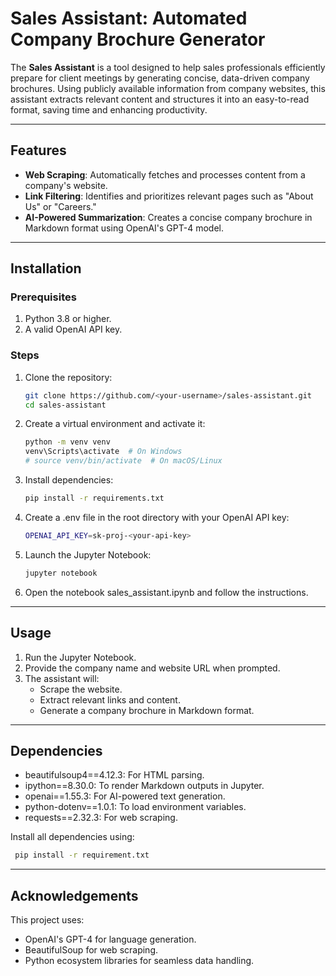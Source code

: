# Sales Assistant: Automated Company Brochure Generator

The **Sales Assistant** is a tool designed to help sales professionals efficiently prepare for client meetings by generating concise, data-driven company brochures. Using publicly available information from company websites, this assistant extracts relevant content and structures it into an easy-to-read format, saving time and enhancing productivity.

---

## **Features**
- **Web Scraping**: Automatically fetches and processes content from a company's website.
- **Link Filtering**: Identifies and prioritizes relevant pages such as "About Us" or "Careers."
- **AI-Powered Summarization**: Creates a concise company brochure in Markdown format using OpenAI's GPT-4 model.

---

## **Installation**

### **Prerequisites**
1. Python 3.8 or higher.
2. A valid OpenAI API key.

### **Steps**

1. Clone the repository:
   ```bash
   git clone https://github.com/<your-username>/sales-assistant.git
   cd sales-assistant

2. Create a virtual environment and activate it:
    ```bash
   python -m venv venv
   venv\Scripts\activate  # On Windows
   # source venv/bin/activate  # On macOS/Linux

3. Install dependencies:
   ```bash
   pip install -r requirements.txt

4. Create a .env file in the root directory with your OpenAI API key:
   ```bash
   OPENAI_API_KEY=sk-proj-<your-api-key>

5. Launch the Jupyter Notebook:
   ```bash
   jupyter notebook

6. Open the notebook sales_assistant.ipynb and follow the instructions.

---

## **Usage**

1. Run the Jupyter Notebook.
2. Provide the company name and website URL when prompted.
3. The assistant will:
   - Scrape the website.
   - Extract relevant links and content.
   - Generate a company brochure in Markdown format.

---

## **Dependencies**
- beautifulsoup4==4.12.3: For HTML parsing.
- ipython==8.30.0: To render Markdown outputs in Jupyter.
- openai==1.55.3: For AI-powered text generation.
- python-dotenv==1.0.1: To load environment variables.
- requests==2.32.3: For web scraping.

Install all dependencies using:
   ```bash
    pip install -r requirement.txt
   ```

---

## **Acknowledgements**
This project uses:
- OpenAI's GPT-4 for language generation.
- BeautifulSoup for web scraping.
- Python ecosystem libraries for seamless data handling.